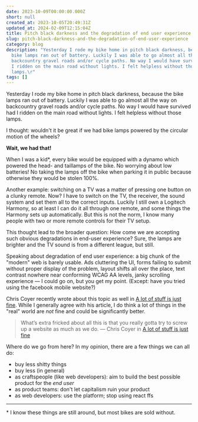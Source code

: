 ```yaml
---
date: 2023-10-09T00:00:00.000Z
short: null
created_at: 2023-10-05T20:49:31Z
updated_at: 2024-02-09T12:15:04Z
title: Pitch black darkness and the degradation of end user experience
slug: pitch-black-darkness-and-the-degradation-of-end-user-experience
category: blog
description: "Yesterday I rode my bike home in pitch black darkness, because the
  bike lamps ran out of battery. Luckily I was able to go almost all the way on
  backcountry gravel roads and/or cycle paths. No way I would have survived had
  I ridden on the main road without lights. I felt helpless without those
  lamps.\r"
tags: []
---
```



Yesterday I rode my bike home in pitch black darkness, because the bike lamps ran out of battery. Luckily I was able to go almost all the way on backcountry gravel roads and/or cycle paths. No way I would have survived had I ridden on the main road without lights. I felt helpless without those lamps.

I thought: wouldn't it be great if we had bike lamps powered by the circular motion of the wheels? 

**Wait, we had that!**

When I was a kid*, every bike would be equipped with a dynamo which powered the head- and taillamps of the bike. No worrying about low batteries! No taking the lamps off the bike when parking it in public because otherwise they would be stolen 100%.

Another example: switching on a TV was a matter of pressing one button on a clunky remote. Now? I have to switch on the TV, the receiver, the sound system and set them all to the correct inputs. Luckily I still own a Logitech Harmony, so at least I can do it all through one remote, and some things the Harmony sets up automatically. But this is not the norm, I know many people with two or more remote controls for their TV setup.

This thought lead to the broader question: How come we are accepting such obvious degradations in end-user experience? Sure, the lamps are brighter and the TV sound is from a different league, but still. 

Speaking about degradation of end user experience: a big chunk of the "modern" web is barely usable. Ads cluttering the UI, forms failing to submit without proper display of the problem, layout shifts all over the place, text contrast nowhere near conforming WCAG AA levels, janky scrolling experience — I could go on, but you get my point. (Except: have you tried using the facebook mobile website?)

Chris Coyer recently wrote about this topic as well in [A lot of stuff is just fine](https://chriscoyier.net/2023/08/31/a-lot-of-stuff-is-just-fine/). While I generally agree with his article, I do think a lot of things in the "real" world are _not_ fine and could be significantly better.

> What’s extra fricked about all this is that you really gotta try to screw up a website as much as we do. — Chris Coyer in [A lot of stuff is just fine](https://chriscoyier.net/2023/08/31/a-lot-of-stuff-is-just-fine/)

Where do we go from here? In my opinion, there are a few things we can all do:
- buy less shitty things
- buy less (in general)
- as craftspeople (like web developers): aim to build the best possible product for the _end user_
- as product teams: don't let capitalism ruin your product
- as web developers: use the platform; stop using react ffs


---

\* I know these things are still around, but most bikes are sold without.